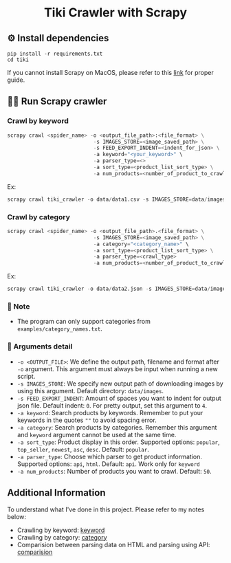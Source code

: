 <h1 align="center">Tiki Crawler with Scrapy</h1>


## ⚙️ Install dependencies
```
pip install -r requirements.txt
cd tiki
```
If you cannot install Scrapy on MacOS, please refer to this [link](https://docs.scrapy.org/en/latest/intro/install.html) for proper guide.


## 👨‍💻 Run Scrapy crawler
### Crawl by keyword
```python
scrapy crawl <spider_name> -o <output_file_path>:<file_format> \
                            -s IMAGES_STORE=<image_saved_path> \
                            -s FEED_EXPORT_INDENT=<indent_for_json> \
                            -a keyword="<your_keyword>" \
                            -a parser_type=<>
                            -a sort_type=<product_list_sort_type> \
                            -a num_products=<number_of_product_to_crawl>
```
Ex:
```python
scrapy crawl tiki_crawler -o data/data1.csv -s IMAGES_STORE=data/images1 -a keyword="iPhone"
```
### Crawl by category
```python
scrapy crawl <spider_name> -o <output_file_path>.<file_format> \
                            -s IMAGES_STORE=<image_saved_path> \
                            -a category="<category_name>" \
                            -a sort_type=<product_list_sort_type> \
                            -a parser_type=<crawl_type>
                            -a num_products=<number_of_product_to_crawl>
```
Ex:
```python
scrapy crawl tiki_crawler -o data/data2.json -s IMAGES_STORE=data/images2 -a category="Thiết Bị Số - Phụ Kiện Số"
```
### 📝 Note
- The program can only support categories from ```examples/category_names.txt```.

### 📔 Arguments detail
- ```-o <OUTPUT_FILE>```: We define the output path, filename and format after ```-o``` argument. This argument must always be input when running a new script.
- ```-s IMAGES_STORE```: We specify new output path of downloading images by using this argument. Default directory: ```data/images```.
- ```-s FEED_EXPORT_INDENT```: Amount of spaces you want to indent for output json file. Default indent: ```0```. For pretty output, set this argument to ```4```.
- ```-a keyword```: Search products by keywords. Remember to put your keywords in the quotes ```""``` to avoid spacing error.
- ```-a category```: Search products by categories. Remember this argument and ```keyword``` argument cannot be used at the same time.
- ```-a sort_type```: Product display in this order. Supported options: ```popular```, ```top_seller```, ```newest```, ```asc```, ```desc```. Default: ```popular```.
- ```-a parser_type```: Choose which parser to get product information. Supported options: ```api```, ```html```. Default: ```api```. Work only for ```keyword```
- ```-a num_products```: Number of products you want to crawl. Default: ```50```.

## Additional Information
To understand what I've done in this project. Please refer to my notes below:
- Crawling by keyword: [keyword](keyword.md)
- Crawling by category: [category](category.md)
- Comparision between parsing data on HTML and parsing using API: [comparision](comparision.md)